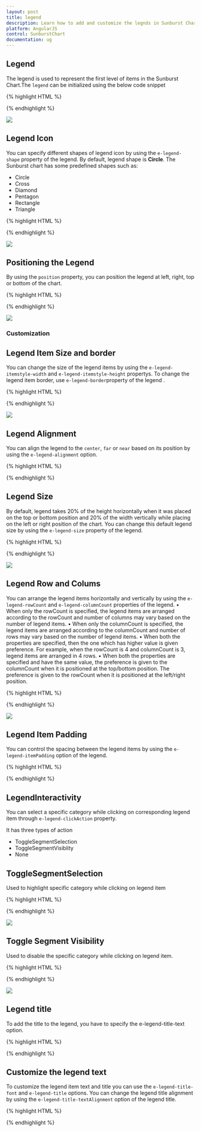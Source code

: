 ```yaml
---
layout: post
title: legend
description: Learn how to add and customize the legnds in Sunburst Chart.
platform: AngularJS
control: SunburstChart
documentation: ug
---
```


## Legend
The legend is used to represent the first level of items in the Sunburst Chart.The `legend` can be initialized using the below code snippet

{% highlight HTML %}

<div id="container" ej-sunburstchart e-legend-visible="true" >					
</div>

 {% endhighlight %}

![](Legend_images/Legend_img1.png)

## Legend Icon 

You can specify different shapes of legend icon by using the `e-legend-shape` property of the legend. By default, legend shape is **Circle**. The Sunburst chart has some predefined shapes such as:
* Circle
* Cross
* Diamond
* Pentagon
* Rectangle
* Triangle

{% highlight HTML %}

<div id="container" ej-sunburstchart e-legend-visible="true" e-legend-shape="pentagon" >					
</div>

{% endhighlight %}

![](Legend_images/Legend_img2.png)
 
## Positioning the Legend

By using the `position` property, you can position the legend at left, right, top or bottom of the chart. 

{% highlight HTML %}

<div id="container" ej-sunburstchart e-legend-visible="true" e-legend-position="top" >					
</div>

{% endhighlight %}

![](Legend_images/Legend_img3.png)
 
### Customization

## Legend Item Size and border
You can change the size of the legend items by using the `e-legend-itemstyle-width` and `e-legend-itemstyle-height` propertys. To change the legend item border, use `e-legend-border`property of the legend .

{% highlight HTML %}
<div id="container" ej-sunburstchart e-legend-visible="true" e-legend-position="top" e-legend-itemstyle-height="13"
 e-legend-itemstyle-width="13" e-legend-border-color="#FF0000" e-legend-itemstyle-width="1">					
</div>

{% endhighlight %}

![](Legend_images/Legend_img4.png)

## Legend Alignment

You can align the legend to the `center`, `far` or `near` based on its position by using the `e-legend-alignment` option.


{% highlight HTML %}

<div id="container" ej-sunburstchart e-legend-alignment="near" >
					
</div>

{% endhighlight %}

## Legend Size

By default, legend takes 20% of the height horizontally when it was placed on the top or bottom position and 20% of the width vertically while placing on the left or right position of the chart. You can change this default legend size by using the `e-legend-size` property of the legend.

{% highlight HTML %}

<div id="container" ej-sunburstchart e-legend-visible="true" e-legend-position="top" e-legend-size-height="75" e-legend-size-width="200">					
</div>

{% endhighlight %}

 ![](Legend_images/Legend_img5.png)

## Legend Row and Colums

You can arrange the legend items horizontally and vertically by using the `e-legend-rowCount` and `e-legend-columnCount` properties of the legend.
•	When only the rowCount is specified, the legend items are arranged according to the rowCount and number of columns may vary based on the number of legend items.
•	When only the columnCount is specified, the legend items are arranged according to the columnCount and number of rows may vary based on the number of legend items.
•	When both the properties are specified, then the one which has higher value is given preference. For example, when the rowCount is 4 and columnCount is 3, legend items are arranged in 4 rows.
•	When both the properties are specified and have the same value, the preference is given to the columnCount when it is positioned at the top/bottom position. The preference is given to the rowCount when it is positioned at the left/right position.
 
{% highlight HTML %}

<div id="container" ej-sunburstchart e-legend-visible="true" e-legend-position="top" e-legend-rowcount="2" e-legend-columncount="3" >					
</div>

{% endhighlight %}

![](Legend_images/Legend_img6.png)


## Legend Item Padding

You can control the spacing between the legend items by using the `e-legend-itemPadding` option of the legend.

 
{% highlight HTML %}

<div id="container" ej-sunburstchart e-legend-visible="true" e-legend-itemPadding="10">					
</div>

{% endhighlight %}

 
## LegendInteractivity

You can select a specific category while clicking on corresponding legend item through `e-legend-clickAction` property. 

It has three types of action
*	ToggleSegmentSelection
*	ToggleSegmentVisiblity
*	None

## ToggleSegmentSelection

Used to highlight specific category while clicking on legend item

{% highlight HTML %}

<div id="container" ej-sunburstchart  e-legend-clickaction="toggleSegmentSelection" >					
</div>

{% endhighlight %}

![](Legend_images/Legend_img7.png)
 
## Toggle Segment Visibility

Used to disable the specific category while clicking on legend item.

{% highlight HTML %}

<div id="container" ej-sunburstchart  e-legend-clickaction="toggleSegmentVisibility" >					
</div>

{% endhighlight %}


![](Legend_images/Legend_img8.png)

## Legend title

To add the title to the legend, you have to specify the e-legend-title-text option.


{% highlight HTML %}

<div id="container" ej-sunburstchart  e-legend-title="" >					

</div>

{% endhighlight %}

## Customize the legend text

To customize the legend item text and title you can use the `e-legend-title-font` and `e-legend-title` options. You can change the legend title alignment by using the `e-legend-title-textAlignment` option of the legend title.


{% highlight HTML %}

<div id="container" ej-sunburstchart  e-legend-title="" e-legend-title-font-fontfamily="Segoe UI"
        e-legend-title-font-fontstyle="normal" e-legend-title-font-fontweight="bold" e-legend-font-size="15px" 
        e-legend-title-textalignment="center">					

</div>

{% endhighlight %}
